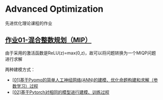 # Advanced Optimization

先进优化理论课程的作业

## [作业01-混合整数规划（MIP）](./作业-1)

由于采用的激活函数是ReLU(z)=max(0,z)，故可以将问题转换为一个MIQP问题进行求解

两种建模方式：

- [[01]基于Pyomo的简单人工神经网络(ANN)的建模、优化命题构建和求解（参数学习）过程](./assignment-1/model_fixed_w1&b1-Pyomo.py)
- [[02]基于Pytorch对相同的模型进行建模、训练过程](./assignment-1/model-pytorch)
